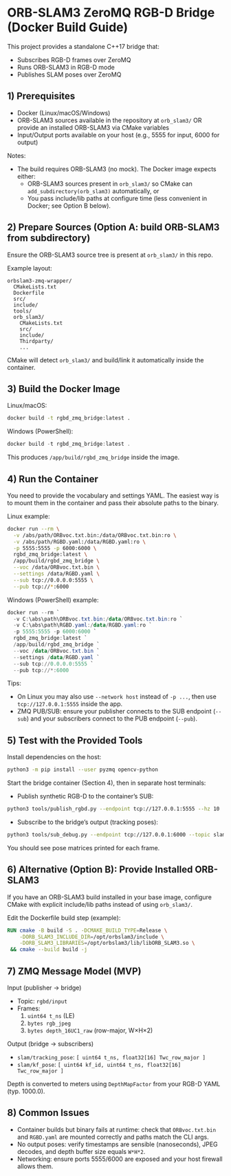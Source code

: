 # ORB-SLAM3 ZeroMQ RGB-D Bridge (Docker Build Guide)

This project provides a standalone C++17 bridge that:
- Subscribes RGB-D frames over ZeroMQ
- Runs ORB-SLAM3 in RGB-D mode
- Publishes SLAM poses over ZeroMQ

## 1) Prerequisites
- Docker (Linux/macOS/Windows)
- ORB-SLAM3 sources available in the repository at `orb_slam3/` OR provide an installed ORB-SLAM3 via CMake variables
- Input/Output ports available on your host (e.g., 5555 for input, 6000 for output)

Notes:
- The build requires ORB-SLAM3 (no mock). The Docker image expects either:
  - ORB-SLAM3 sources present in `orb_slam3/` so CMake can `add_subdirectory(orb_slam3)` automatically, or
  - You pass include/lib paths at configure time (less convenient in Docker; see Option B below).

## 2) Prepare Sources (Option A: build ORB-SLAM3 from subdirectory)
Ensure the ORB-SLAM3 source tree is present at `orb_slam3/` in this repo.

Example layout:
```
orbslam3-zmq-wrapper/
  CMakeLists.txt
  Dockerfile
  src/
  include/
  tools/
  orb_slam3/
    CMakeLists.txt
    src/
    include/
    Thirdparty/
    ...
```
CMake will detect `orb_slam3/` and build/link it automatically inside the container.

## 3) Build the Docker Image
Linux/macOS:
```bash
docker build -t rgbd_zmq_bridge:latest .
```
Windows (PowerShell):
```powershell
docker build -t rgbd_zmq_bridge:latest .
```
This produces `/app/build/rgbd_zmq_bridge` inside the image.

## 4) Run the Container
You need to provide the vocabulary and settings YAML. The easiest way is to mount them in the container and pass their absolute paths to the binary.

Linux example:
```bash
docker run --rm \
  -v /abs/path/ORBvoc.txt.bin:/data/ORBvoc.txt.bin:ro \
  -v /abs/path/RGBD.yaml:/data/RGBD.yaml:ro \
  -p 5555:5555 -p 6000:6000 \
  rgbd_zmq_bridge:latest \
  /app/build/rgbd_zmq_bridge \
  --voc /data/ORBvoc.txt.bin \
  --settings /data/RGBD.yaml \
  --sub tcp://0.0.0.0:5555 \
  --pub tcp://*:6000
```

Windows (PowerShell) example:
```powershell
docker run --rm `
  -v C:\abs\path\ORBvoc.txt.bin:/data/ORBvoc.txt.bin:ro `
  -v C:\abs\path\RGBD.yaml:/data/RGBD.yaml:ro `
  -p 5555:5555 -p 6000:6000 `
  rgbd_zmq_bridge:latest `
  /app/build/rgbd_zmq_bridge `
  --voc /data/ORBvoc.txt.bin `
  --settings /data/RGBD.yaml `
  --sub tcp://0.0.0.0:5555 `
  --pub tcp://*:6000
```

Tips:
- On Linux you may also use `--network host` instead of `-p ...`, then use `tcp://127.0.0.1:5555` inside the app.
- ZMQ PUB/SUB: ensure your publisher connects to the SUB endpoint (`--sub`) and your subscribers connect to the PUB endpoint (`--pub`).

## 5) Test with the Provided Tools
Install dependencies on the host:
```bash
python3 -m pip install --user pyzmq opencv-python
```
Start the bridge container (Section 4), then in separate host terminals:

- Publish synthetic RGB-D to the container’s SUB:
```bash
python3 tools/publish_rgbd.py --endpoint tcp://127.0.0.1:5555 --hz 10
```
- Subscribe to the bridge’s output (tracking poses):
```bash
python3 tools/sub_debug.py --endpoint tcp://127.0.0.1:6000 --topic slam/tracking_pose
```

You should see pose matrices printed for each frame.

## 6) Alternative (Option B): Provide Installed ORB-SLAM3
If you have an ORB-SLAM3 build installed in your base image, configure CMake with explicit include/lib paths instead of using `orb_slam3/`.

Edit the Dockerfile build step (example):
```Dockerfile
RUN cmake -B build -S . -DCMAKE_BUILD_TYPE=Release \
    -DORB_SLAM3_INCLUDE_DIR=/opt/orbslam3/include \
    -DORB_SLAM3_LIBRARIES=/opt/orbslam3/lib/libORB_SLAM3.so \
 && cmake --build build -j
```

## 7) ZMQ Message Model (MVP)
Input (publisher → bridge)
- Topic: `rgbd/input`
- Frames:
  1. `uint64 t_ns` (LE)
  2. `bytes rgb_jpeg`
  3. `bytes depth_16UC1_raw` (row-major, W×H×2)

Output (bridge → subscribers)
- `slam/tracking_pose`: `[ uint64 t_ns, float32[16] Twc_row_major ]`
- `slam/kf_pose`: `[ uint64 kf_id, uint64 t_ns, float32[16] Twc_row_major ]`

Depth is converted to meters using `DepthMapFactor` from your RGB-D YAML (typ. 1000.0).

## 8) Common Issues
- Container builds but binary fails at runtime: check that `ORBvoc.txt.bin` and `RGBD.yaml` are mounted correctly and paths match the CLI args.
- No output poses: verify timestamps are sensible (nanoseconds), JPEG decodes, and depth buffer size equals `W*H*2`.
- Networking: ensure ports 5555/6000 are exposed and your host firewall allows them.

